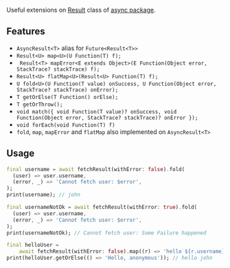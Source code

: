 Useful extensions on [Result](https://pub.dev/documentation/async/latest/async/Result-class.html) class of [async package](https://pub.dev/packages/async).

## Features

- `AsyncResult<T>` alias for `Future<Result<T>>`
- `Result<U> map<U>(U Function(T) f);`
- ` Result<T> mapError<E extends Object>(E Function(Object error, StackTrace? stackTrace) f);`
- `Result<U> flatMap<U>(Result<U> Function(T) f);`
- `U fold<U>(U Function(T value) onSuccess, U Function(Object error, StackTrace? stackTrace) onError);`
- `T getOrElse(T Function() orElse);`
- `T getOrThrow();`
- `void match({ void Function(T value)? onSuccess, void Function(Object error, StackTrace? stackTrace)? onError });`
- `void forEach(void Function(T) f)`
- `fold`, `map`, `mapError` and `flatMap` also implemented on `AsyncResult<T>`

## Usage

```dart
final username = await fetchResult(withError: false).fold(
  (user) => user.username,
  (error, _) => 'Cannot fetch user: $error',
);
print(username); // john

final usernameNotOk = await fetchResult(withError: true).fold(
  (user) => user.username,
  (error, _) => 'Cannot fetch user: $error',
);
print(usernameNotOk); // Cannot fetch user: Some Failure happened

final helloUser =
    await fetchResult(withError: false).map((r) => 'hello ${r.username}');
print(helloUser.getOrElse(() => 'Hello, anonymous')); // hello john
```

